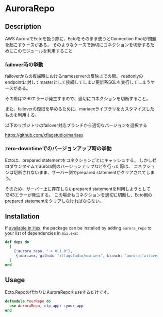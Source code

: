 # AuroraRepo

## Description

AWS AuroraでEctoを扱う際に、Ectoをそのまま使うとConnection Poolが問題を起こすケースがある。
そのようなケースで適切にコネクションを切断するためにこのモジュールを利用すること

### failover時の挙動

failoverからの復帰時におけるnameserverの反映までの間、
readonlyのendpointに対してmasterとして接続してしまい更新系SQLを実行してしまうケースがある。

その際は1290エラーが発生するので、適切にコネクションを切断すること。

また、failoverの復旧を早めるために、mariaexライブラリをカスタマイズしたものを利用する。

以下のリポジトリのfailover対応ブランチから適切なバージョンを選択する

https://github.com/xflagstudio/mariaex

### zero-downtimeでのバージョンアップ時の挙動

Ectoは、prepared statementをコネクションごとにキャッシュする。
しかしゼロダウンタイムでaurora側のバージョンアップなどを行った際は、
コネクションは切断されないまま、サーバー側でprepared statementがクリアされてしまう。

そのため、サーバー上に存在しないprepared statementを利用しようとして1243エラーが発生する。
この場合もコネクションを適切に切断し、Ecto側のprepared statementをクリアしなければならない。

## Installation

If [available in Hex](https://hex.pm/docs/publish), the package can be installed
by adding `aurora_repo` to your list of dependencies in `mix.exs`:

```elixir
def deps do
  [
    {:aurora_repo, "~> 0.1.0"},
     {:mariaex, github: "xflagstudio/mariaex", branch: "aurora_failover_0_8_4", override: true}
  ]
end
```

## Usage

Ecto.Repoの代わりにAuroraRepoをuseするだけです。

```elixir
defmodule YourRepo do
  use AuroraRepo, otp_app: :your_app
end
```
